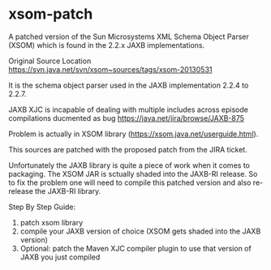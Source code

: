 xsom-patch
==========

A patched version of the Sun Microsystems XML Schema Object Parser (XSOM) which is found in the 2.2.x JAXB implementations.

Original Source Location
https://svn.java.net/svn/xsom~sources/tags/xsom-20130531

It is the schema object parser used in the JAXB implementation 2.2.4 to 2.2.7.

JAXB XJC is incapable of dealing with multiple includes across episode compilations ducmented as bug https://java.net/jira/browse/JAXB-875

Problem is actually in XSOM library (https://xsom.java.net/userguide.html). 

This sources are patched with the proposed patch from the JIRA ticket. 

Unfortunately the JAXB library is quite a piece of work when it comes to packaging. The XSOM JAR is sctually shaded into the JAXB-RI release. So to fix the problem one will need to compile this patched version and also re-release the JAXB-RI library.

Step By Step Guide:

1) patch xsom library
2) compile your JAXB version of choice (XSOM gets shaded into the JAXB version)
3) Optional: patch the Maven XJC compiler plugin to use that version of JAXB you just compiled